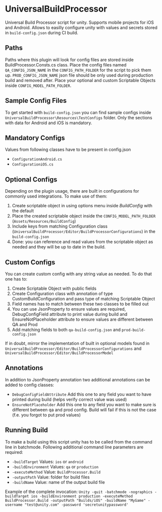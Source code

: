 # UniversalBuildProcessor
Universal Build Processor script for unity.
Supports mobile projects for iOS and Android.
Allows to easilly configure unity with values and secrets stored in `build-config.json` during CI build.

## Paths
Paths where this plugin will look for config files are stored inside BuildProcessor.Consts.cs class.
Place the config files named `QA_CONFIG_JSON_NAME` in the `CONFIG_PATH_FOLDER` for the script to pick them up.
`PROD_CONFIG_JSON_NAME` json file should be only used during production build and removed after.
Place your optional and custom Scriptable Objects inside `CONFIG_MODEL_PATH_FOLDER`.

## Sample Config Files
To get started with `build-config.json` you can find sample configs inside `UniversalBuildProcessor\Resources\TestConfigs` folder.
Only the sections with data for Android and iOS is mandatory.

## Mandatory Configs
Values from following classes have to be present in config.json
- `ConfigurationAndroid.cs`
- `ConfigurationiOS.cs`

## Optional Configs
Depending on the plugin usage, there are built in configurations for commonly used integrations.
To make use of them:
1. Create scriptable object in using options menu inside *BuildConfig* with the default
2. Place the created scriptable object inside the `CONFIG_MODEL_PATH_FOLDER` (`Assets/Resources/BuildConfig`)
3. Include keys from matching Configuration class (`UniversalBuildProcessor/Editor/BuildProcessorConfigurations`) in the `build-config.json`
4. Done: you can reference and read values from the scriptable object as needed and they will be up to date in the build.

## Custom Configs
You can create custom config with any string value as needed.
To do that one has to:
1. Create Scriptable Object with public fields
2. Create Configuration class with annotation of type CustomBuildConfiguration and pass type of matching Scriptable Object
3. Field names has to match between these two classes to be filled out
4. You can use JsonProperty to ensure values are required, DebugConfigField attribute to print value during build and EnsureNotPlaceholder attribute to ensure values are different between QA and Prod
5. Add matching fields to both `qa-build-config.json` and `prod-build-config.json`

If in doubt, mirror the implementation of built in optional models found in `UniversalBuildProcessor/Editor/BuildProcessorConfigurations` and `UniversalBuildProcessor/Editor/BuildProcessorModel`

## Annotations
In addition to JsonProperty annotation two additional annotations can be added to config classes:
- `DebugConfigFieldAttribute` Add this one to any field you want to have printed during build (helps verify correct value was used)
- `EnsureNotPlaceholder` Add this one to any field you want to make sure is different between qa and prod config. Build will fail if this is not the case (f.e. you forgot to put prod values)

## Running Build
To make a build using this script unity has to be called from the command line in batchmode.
Following additional command line parameters are required:
- `-buildTarget` Values: `ios` or `android`
- `-buildEnvironment` Values: `qa` or `production`
- `-executeMethod` Value: `BuildProcessor.Build`
- `-outputPath` Value: folder for build files
- `-buildName` Value: name of the output build file

Example of the complete invocation:
`Unity -quit -batchmode -nographics -buildTarget ios -buildEnvironment production -executeMethod BuildProcessor.Build -outputPath "Builds/iOS" -buildName "MyGame" -username "test@unity.com" -password 'secretunitypassword'`
